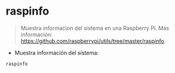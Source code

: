 # raspinfo

> Muestra informacion del sistema en una Raspberry Pi.
> Más información: <https://github.com/raspberrypi/utils/tree/master/raspinfo>.

- Muestra información del sistema:

`raspinfo`

